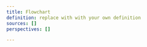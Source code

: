 ```yaml
---
title: Flowchart
definition: replace with with your own definition
sources: []
perspectives: []

---
```

